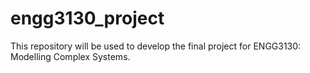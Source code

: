 # engg3130_project
This repository will be used to develop the final project for ENGG3130: Modelling Complex Systems.
